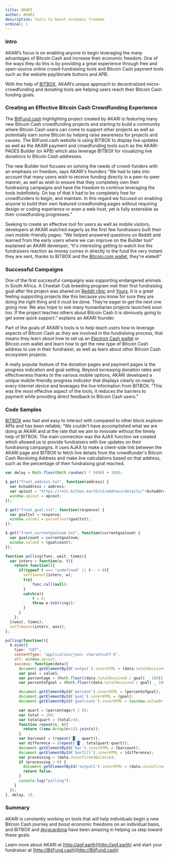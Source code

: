 ```yaml
---
title: AKARI
author: AKARI
description: Tools to boost economic freedom
ordinal: 1
---
```


### Intro

AKARI’s focus is on enabling anyone to begin leveraging the many advantages of Bitcoin Cash and increase their economic freedom. One of the ways they do this is by providing a great experience through free and open-source online crowd-fundraising tools and Bitcoin Cash payment tools such as the website pay/donate buttons and APB.

With the help of [BITBOX](/bitbox), AKARI’s unique approach to decentralized micro-crowdfunding and donating tools are helping users reach their Bitcoin Cash funding goals.

### Creating an Effective Bitcoin Cash Crowdfunding Experience

The [BitFund.cash](http://BitFund.cash) highlighting project created by AKARI is featuring many new Bitcoin Cash crowdfunding projects and starting to build a community where Bitcoin Cash users can come to support other projects as well as potentially earn some Bitcoin by helping raise awareness for projects and causes. The BitFund.cash website is using BITBOX to display live updates as well as the AKARI payment and crowdfunding tools such as the AKARI-PAGES Builder (or APB) which also leverage BITBOX for visualizing live donations to Bitcoin Cash addresses.

The new Builder tool focuses on solving the needs of crowd-funders with an emphasis on freedom, says AKARI's founders “We had to take into account that many users wish to receive funding directly in a peer-to-peer manner, as well as wish to ensure that they completely own their fundraising campaigns and have the freedom to continue leveraging the tools indefinitely. On top of that it had to be completely free for crowdfunders to begin, and maintain. In this regard we focused on enabling anyone to build their own featured crowdfunding pages without requiring design or coding experience or even a web-host, yet is fully extensible as their crowdfunding progresses.”

Seeking to create an effective tool for users as well as mobile visitors, developers at AKARI watched eagerly as the first few fundraisers built their own mobile-friendly pages. “We helped answered questions on Reddit and learned from the early users where we can improve on the Builder tool” explained an AKARI developer, “It's interesting getting to watch live the fundraisers reaction as money comes in directly to the fund the very instant they are sent, thanks to BITBOX and the [Bitcoin.com wallet](https://wallet.bitcoin.com/), they're elated!”

### Successful Campaigns

One of the first successful campaigns was supporting endangered animals in South Africa. A Cheetah Cub breeding program met their first fundraising goal after the project was shared on [Reddit r/btc](http://reddit/r/btc) and [Yours](http://yours.org). It is a great feeling supporting projects like this because you know for sure they are doing the right thing and it must be done. They’re eager to get the next one going now. We also hope to see many humanitarian projects launched soon too. If the project teaches others about Bitcoin Cash it is obviously going to get some quick support.” explains an AKARI founder.

Part of the goals of AKARI's tools is to help teach users how to leverage aspects of Bitcoin Cash as they are involved in the fundraising process, that means they learn about how to set up an [Electron Cash wallet](https://electroncash.org/) or Bitcoin.com wallet and learn how to get the new type of Bitcoin Cash address to use in their fundraiser, as well as learn about other Bitcoin Cash ecosystem projects.

A really popular feature of the donation pages and payment pages is the progress indication and goal setting. Beyond increasing donation rates and effectiveness thanks to the various mobile options, AKARI developed a unique mobile-friendly progress indicator that displays clearly on nearly every internet device and leverages the live information from BITBOX. “This was the most effective aspect of the tools, it reduces the barriers to payment while providing direct feedback to Bitcoin Cash users.”

### Code Samples

[BITBOX](/bitbox) was fast and easy to interact with compared to other block explorer APIs and has been reliable, “We couldn’t have accomplished what we are doing at AKARI and at the rate that we aim to innovate without the timely help of BITBOX. The main connection was the AJAX function we created which allowed us to provide fundraisers with live updates on their fundraising campaigns. It uses AJAX to make a client-side link between the AKARI page and BITBOX to fetch live details from the crowdfunder's Bitcoin Cash Receiving Address and make live calculations based on that address, such as the percentage of their fundraising goal reached.

```javascript
var delay = Math.floor(Math.random() * 5000) + 1000;

$.get("front_address.txt", function(address) {
  var bchaddress = address;
  var apiout = "https://rest.bitbox.earth/v1/address/details/"+bchaddress;
  window.apiout = apiout;
});

$.get("front_goal.txt", function(response) {
  var goaltxt = response;
  window.value1 = parseFloat(goaltxt);
});

$.get("front_currentgoalnum.txt", function(currentgoalnum) {
  var goalcount = currentgoalnum;
  window.value8 = (goalcount);
});

function polling(func, wait, times){
  var interv = function(w, t){
    return function(){
      if(typeof t === "undefined" || t-- > 0){
        setTimeout(interv, w);
        try{
            func.call(null);
        }
        catch(e){
            t = 0;
            throw e.toString();
        }
      }
    };
  }(wait, times);
  setTimeout(interv, wait);
};

polling(function(){
  $.ajax({
    type: "GET",
    contentType: 'application/json; charset=utf-8',
    url: window.apiout,
    success: function(data){
      document.getElementById('output').innerHTML = (data.totalReceived);
      var goal = value1;
      var percentage = (Math.floor((data.totalReceived / goal) _ 100));
      var percentofgoal = (Math.floor((data.totalReceived / goal) _ 100)+"%");

      document.getElementById('percent').innerHTML = (percentofgoal);
      document.getElementById('goal').innerHTML = (goal);
      document.getElementById('goalcount').innerHTML = (window.value8+' ');

      var quart = (percentage/4 | 0);
      var total = 100;
      var totalquart = (total/4);
      function repeat(s, n){
        return ((new Array(n+1)).join(s));
      }
      var barcount = (repeat('█', quart));
      var difference = (repeat('█', totalquart-quart));
      document.getElementById('bar').innerHTML = (barcount);
      document.getElementById('barfill').innerHTML = (difference);
      var processing = (data.unconfirmedBalance);
      if (processing > 0) {
        document.getElementById('output1').innerHTML = (data.unconfirmedBalance);
        return false;
      }
      console.log("polling");
    }
  });
}, delay, 1);
```

### Summary

AKARI is constantly working on tools that will help individuals begin a new Bitcoin Cash journey and boost economic freedoms on an individual basis, and BITBOX and [@cgcardona](https://twitter.com/cgcardona) have been amazing in helping us step toward these goals.

Learn more about AKARI at [http://agf.earth](http://agf.earth) and start your fundraiser at [http://BitFund.cash](http://BitFund.cash)
